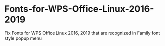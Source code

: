 # Fonts-for-WPS-Office-Linux-2016-2019
Fix Fonts for WPS Office Linux 2016, 2019 that are recognized in Family font style popup menu
